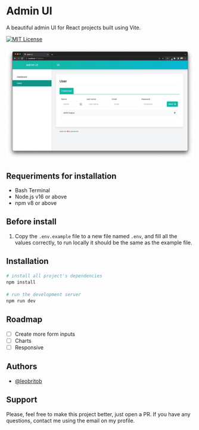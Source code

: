 # Admin UI

A beautiful admin UI for React projects built using Vite.

[![MIT License](https://img.shields.io/badge/License-MIT-green.svg)](https://choosealicense.com/licenses/mit/)

![image](./preview.png)

## Requeriments for installation

- Bash Terminal
- Node.js v16 or above
- npm v8 or above

## Before install

1. Copy the `.env.example` file to a new file named `.env`, and fill all the values correctly, to run locally it should be the same as the example file.

## Installation

```bash
# install all project's dependencies
npm install

# run the development server
npm run dev
```

## Roadmap

- [ ] Create more form inputs
- [ ] Charts
- [ ] Responsive

## Authors

- [@leobritob](https://www.github.com/leobritob)

## Support

Please, feel free to make this project better, just open a PR. If you have any questions, contact me using the email on my profile.
